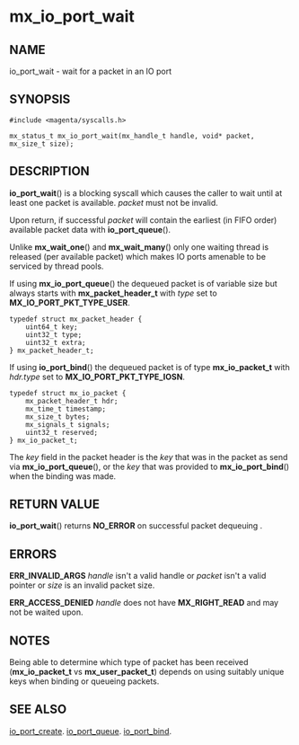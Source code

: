 # mx_io_port_wait

## NAME

io_port_wait - wait for a packet in an IO port

## SYNOPSIS

```
#include <magenta/syscalls.h>

mx_status_t mx_io_port_wait(mx_handle_t handle, void* packet, mx_size_t size);
```

## DESCRIPTION

**io_port_wait**() is a blocking syscall which causes the caller to
wait until at least one packet is available. *packet* must not be invalid.

Upon return, if successful *packet* will contain the earliest (in FIFO order)
available packet data with **io_port_queue**().

Unlike **mx_wait_one**() and **mx_wait_many**() only one waiting thread is
released (per available packet) which makes IO ports amenable to be serviced
by thread pools.

If using **mx_io_port_queue**() the dequeued packet is of variable size
but always starts with **mx_packet_header_t** with *type* set to
**MX_IO_PORT_PKT_TYPE_USER**.

```
typedef struct mx_packet_header {
    uint64_t key;
    uint32_t type;
    uint32_t extra;
} mx_packet_header_t;

```

If using **io_port_bind**() the dequeued packet is of type **mx_io_packet_t**
with *hdr.type* set to **MX_IO_PORT_PKT_TYPE_IOSN**.

```
typedef struct mx_io_packet {
    mx_packet_header_t hdr;
    mx_time_t timestamp;
    mx_size_t bytes;
    mx_signals_t signals;
    uint32_t reserved;
} mx_io_packet_t;

```

The *key* field in the packet header is the *key* that was in the packet as send
via **mx_io_port_queue**(), or the *key* that was provided to **mx_io_port_bind**()
when the binding was made.

## RETURN VALUE

**io_port_wait**() returns **NO_ERROR** on successful packet dequeuing .

## ERRORS

**ERR_INVALID_ARGS**  *handle* isn't a valid handle or *packet* isn't a valid
pointer or *size* is an invalid packet size.

**ERR_ACCESS_DENIED**  *handle* does not have **MX_RIGHT_READ** and may
not be waited upon.


## NOTES

Being able to determine which type of packet has been received (**mx_io_packet_t**
vs **mx_user_packet_t**) depends on using suitably unique keys when binding or
queueing packets.

## SEE ALSO

[io_port_create](io_port_create.md).
[io_port_queue](io_port_queue.md).
[io_port_bind](io_port_bind.md).
